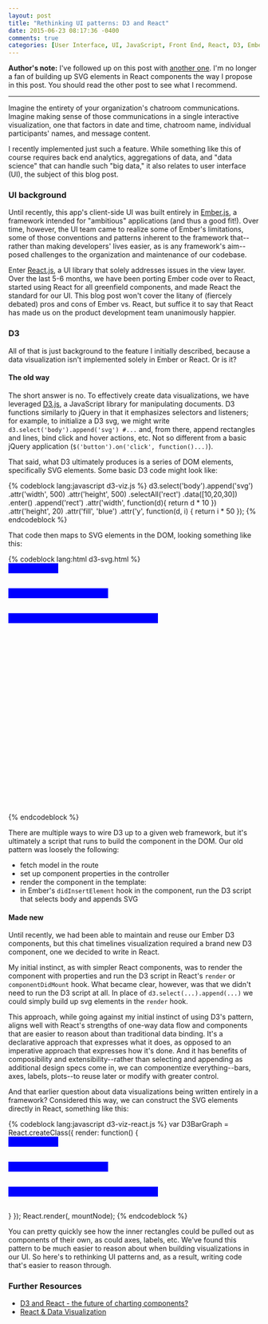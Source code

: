 ```yaml
---
layout: post
title: "Rethinking UI patterns: D3 and React"
date: 2015-06-23 08:17:36 -0400
comments: true
categories: [User Interface, UI, JavaScript, Front End, React, D3, Ember, Data Visualization]
---
```


**Author's note:** I've followed up on this post with [another one](/blog/2016/07/06/d3-and-react-faux-dom/). I'm no longer a fan of building up SVG elements in React components the way I propose in this post. You should read the other post to see what I recommend.

<hr>

Imagine the entirety of your organization's chatroom communications. Imagine making sense of those communications in a single interactive visualization, one that factors in date and time, chatroom name, individual participants' names, and message content.

I recently implemented just such a feature. While something like this of course requires back end analytics, aggregations of data, and "data science" that can handle such "big data," it also relates to user interface (UI), the subject of this blog post.

<!--more-->

<h3>UI background</h3>

Until recently, this app's client-side UI was built entirely in [Ember.js](http://emberjs.com/), a framework intended for "ambitious" applications (and thus a good fit!). Over time, however, the UI team came to realize some of Ember's limitations, some of those conventions and patterns inherent to the framework that--rather than making developers' lives easier, as is any framework's aim--posed challenges to the organization and maintenance of our codebase.

Enter [React.js](https://facebook.github.io/react/), a UI library that solely addresses issues in the view layer. Over the last 5-6 months, we have been porting Ember code over to React, started using React for all greenfield components, and made React the standard for our UI. This blog post won't cover the litany of (fiercely debated) pros and cons of Ember vs. React, but suffice it to say that React has made us on the product development team unanimously happier.


<h3>D3</h3>

All of that is just background to the feature I initially described, because a data visualization isn't implemented solely in Ember or React. Or is it?

<h4>The old way</h4>

The short answer is no. To effectively create data visualizations, we have leveraged [D3.js](http://d3js.org/), a JavaScript library for manipulating documents. D3 functions similarly to jQuery in that it emphasizes selectors and listeners; for example, to initialize a D3 svg, we might write `d3.select('body').append('svg') #...` and, from there, append rectangles and lines, bind click and hover actions, etc. Not so different from a basic jQuery application (`$('button').on('click', function()...)`).

That said, what D3 ultimately produces is a series of DOM elements, specifically SVG elements. Some basic D3 code might look like:


{% codeblock lang:javascript d3-viz.js %}
d3.select('body').append('svg')
        .attr('width', 500)
        .attr('height', 500)
        .selectAll('rect')
                .data([10,20,30])
                .enter()
                .append('rect')
                        .attr('width', function(d){ return d * 10 })
                        .attr('height', 20)
                        .attr('fill', 'blue')
                        .attr('y', function(d, i) { return i * 50 });
{% endcodeblock %}

That code then maps to SVG elements in the DOM, looking something like this:

{% codeblock lang:html d3-svg.html %}
<svg width="500" height="500">
                <rect width="100" height="20" fill="blue" y="0"></rect>
                <rect width="200" height="20" fill="blue" y="50"></rect>
                <rect width="300" height="20" fill="blue" y="100"></rect>
</svg>
{% endcodeblock %}

There are multiple ways to wire D3 up to a given web framework, but it's ultimately a script that runs to build the component in the DOM. Our old pattern was loosely the following:

  - fetch model in the route
  - set up component properties in the controller
  - render the component in the template:      
  - in Ember's `didInsertElement` hook in the component, run the D3 script that selects body and appends SVG

<h4>Made new</h4>

Until recently, we had been able to maintain and reuse our Ember D3 components, but this chat timelines visualization required a brand new D3 component, one we decided to write in React.

My initial instinct, as with simpler React components, was to render the component with properties and run the D3 script in React's `render` or `componentDidMount` hook. What became clear, however, was that we didn't need to run the D3 script at all. In place of `d3.select(...).append(...)` we could simply build up svg elements in the `render` hook.

This approach, while going against my initial instinct of using D3's pattern, aligns well with React's strengths of one-way data flow and components that are easier to reason about than traditional data binding. It's a declarative approach that expresses what it does, as opposed to an imperative approach that expresses how it's done. And it has benefits of composibility and extensibility--rather than selecting and appending as additional design specs come in, we can componentize everything--bars, axes, labels, plots--to reuse later or modify with greater control.

And that earlier question about data visualizations being written entirely in a framework? Considered this way, we can construct the SVG elements directly in React, something like this:


{% codeblock lang:javascript d3-viz-react.js %}
var D3BarGraph = React.createClass({
        render: function() {
                <svg width={this.props.width} height={this.props.height}>
                        <rect width="100" height="20" fill="blue" y="0"></rect>
                        <rect width="200" height="20" fill="blue" y="50"></rect>
                        <rect width="300" height="20" fill="blue" y="100"></rect>
                </svg>
        }
});
React.render(<D3BarGraph width=500 height=500 data={[10,20,30]} />, mountNode);
{% endcodeblock %}

You can pretty quickly see how the inner rectangles could be pulled out as components of their own, as could axes, labels, etc. We've found this pattern to be much easier to reason about when building visualizations in our UI. So here's to rethinking UI patterns and, as a result, writing code that's easier to reason through.

<h3>Further Resources</h3>

  - [D3 and React - the future of charting components?](http://10consulting.com/2014/02/19/d3-plus-reactjs-for-charting/)
  - [React & Data Visualization](https://fraserxu.me/2015/06/03/react-data-visualization/)